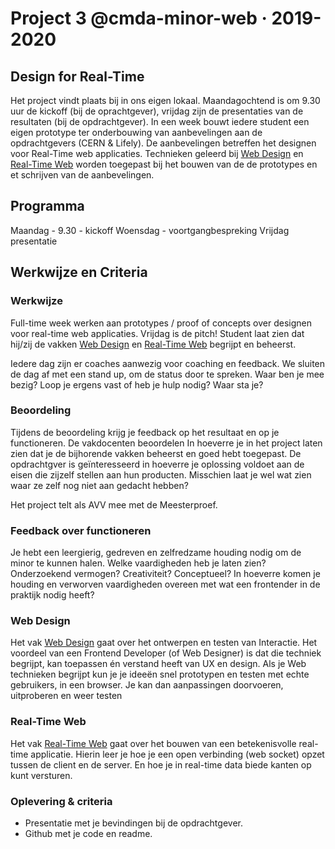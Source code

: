 # Project 3 @cmda-minor-web · 2019-2020

## Design for Real-Time
Het project vindt plaats bij in ons eigen lokaal. Maandagochtend is om 9.30 uur de kickoff (bij de oprachtgever), vrijdag zijn de presentaties van de resultaten (bij de opdrachtgever). In een week bouwt iedere student een eigen prototype ter onderbouwing van aanbevelingen aan de opdrachtgevers (CERN & Lifely). De aanbevelingen betreffen het designen voor Real-Time web applicaties. Technieken geleerd bij [Web Design](https://github.com/cmda-minor-web/web-design-1819) en [Real-Time Web](https://github.com/cmda-minor-web/real-time-web-1819) worden toegepast bij het bouwen van de de prototypes en et schrijven van de aanbevelingen.

## Programma
Maandag - 9.30 - kickoff
Woensdag - voortgangbespreking
Vrijdag presentatie

## Werkwijze en Criteria
### Werkwijze
Full-time week werken aan prototypes / proof of concepts over designen voor real-time web applicaties. Vrijdag is de pitch! Student laat zien dat hij/zij de vakken [Web Design](https://github.com/cmda-minor-web/web-design-1819) en [Real-Time Web](https://github.com/cmda-minor-web/real-time-web-1819) begrijpt en beheerst.

Iedere dag zijn er coaches aanwezig voor coaching en feedback. We sluiten de dag af met een stand up, om de status door te spreken. Waar ben je mee bezig? Loop je ergens vast of heb je hulp nodig? Waar sta je?

### Beoordeling
Tijdens de beoordeling krijg je feedback op het resultaat en op je functioneren. De vakdocenten beoordelen In hoeverre je in het project laten zien dat je de bijhorende vakken beheerst en goed hebt toegepast. De opdrachtgver is geïnteresseerd in hoeverre je oplossing voldoet aan de eisen die zijzelf stellen aan hun producten. Misschien laat je wel wat zien waar ze zelf nog niet aan gedacht hebben?

Het project telt als AVV mee met de Meesterproef.

### Feedback over functioneren
Je hebt een leergierig, gedreven en zelfredzame houding nodig om de minor te kunnen halen. Welke vaardigheden heb je laten zien? Onderzoekend vermogen? Creativiteit? Conceptueel? In hoeverre komen je houding en verworven vaardigheden overeen met wat een frontender in de praktijk nodig heeft?

### Web Design
Het vak [Web Design](https://github.com/cmda-minor-web/web-design-1819) gaat over het ontwerpen en testen van Interactie. Het voordeel van een Frontend Developer (of Web Designer) is dat die techniek begrijpt, kan toepassen én verstand heeft van UX en design. Als je Web technieken begrijpt kun je je ideeën snel prototypen en testen met echte gebruikers, in een browser. Je kan dan aanpassingen doorvoeren, uitproberen en weer testen

### Real-Time Web
Het vak [Real-Time Web](https://github.com/cmda-minor-web/real-time-web-1819) gaat over het bouwen van een betekenisvolle real-time applicatie. Hierin leer je hoe je een open verbinding (web socket) opzet tussen de client en de server. En hoe je in real-time data biede kanten op kunt versturen.

### Oplevering & criteria
- Presentatie met je bevindingen bij de opdrachtgever. 
- Github met je code en readme.

<!-- Add a link to your live demo in Github Pages 🌐-->

<!-- ☝️ replace this description with a description of your own work -->

<!-- Add a nice poster image here at the end of the week, showing off your shiny frontend 📸 -->

<!-- Maybe a table of contents here? 📚 -->

<!-- How about a section that describes how to install this project? 🤓 -->

<!-- ...but how does one use this project? What are its features 🤔 -->

<!-- Maybe a checklist of done stuff and stuff still on your wishlist? ✅ -->

<!-- How about a license here? 📜 (or is it a licence?) 🤷 -->
